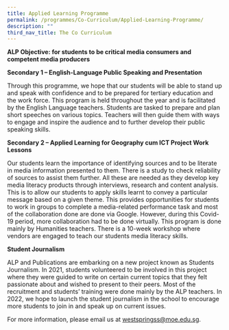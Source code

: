 ```yaml
---
title: Applied Learning Programme
permalink: /programmes/Co-Curriculum/Applied-Learning-Programme/
description: ""
third_nav_title: The Co Curriculum
---
```



**ALP Objective: for students to be critical media consumers and competent media producers**

**Secondary 1 – English-Language Public Speaking and Presentation**

Through this programme, we hope that our students will be able to stand up and speak with confidence and to be prepared for tertiary education and the work force. This program is held throughout the year and is facilitated by the English Language teachers. Students are tasked to prepare and plan short speeches on various topics. Teachers will then guide them with ways to engage and inspire the audience and to further develop their public speaking skills.

**Secondary 2 – Applied Learning for Geography cum ICT Project Work Lessons**

Our students learn the importance of identifying sources and to be literate in media information presented to them. There is a study to check reliability of sources to assist them further. All these are needed as they develop key media literacy products through interviews, research and content analysis. This is to allow our students to apply skills learnt to convey a particular message based on a given theme. This provides opportunities for students to work in groups to complete a media-related performance task and most of the collaboration done are done via Google. However, during this Covid-19 period, more collaboration had to be done virtually. This program is done mainly by Humanities teachers. There is a 10-week workshop where vendors are engaged to teach our students media literacy skills.

**Student Journalism**

ALP and Publications are embarking on a new project known as Students Journalism. In 2021, students volunteered to be involved in this project where they were guided to write on certain current topics that they felt passionate about and wished to present to their peers. Most of the recruitment and students’ training were done mainly by the ALP teachers. In 2022, we hope to launch the student journalism in the school to encourage more students to join in and speak up on current issues.

For more information, please email us at [westspringss@moe.edu.sg](http://westspringss.moe.edu.sg/).